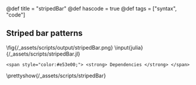 @def title = "stripedBar"
@def hascode = true
@def tags = ["syntax", "code"]

## Striped bar patterns
\fig{/_assets/scripts/output/stripedBar.png}
\input{julia}{/_assets/scripts/stripedBar.jl}
~~~
<span style="color:#e53e00;"> <strong> Dependencies </strong> </span>
~~~
\prettyshow{/_assets/scripts/stripedBar}
